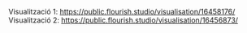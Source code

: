 Visualització 1: https://public.flourish.studio/visualisation/16458176/
Visualització 2: https://public.flourish.studio/visualisation/16456873/
